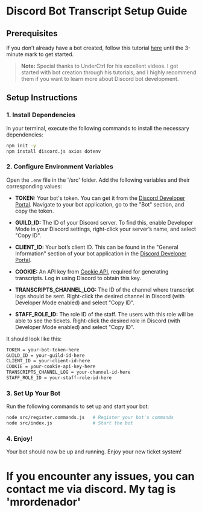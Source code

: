 
# Discord Bot Transcript Setup Guide

## Prerequisites

If you don’t already have a bot created, follow this tutorial [here](https://youtu.be/KZ3tIGHU314?si=X7Dc89UBRuNl1Gkk) until the 3-minute mark to get started. 

> **Note:** Special thanks to UnderCtrl for his excellent videos. I got started with bot creation through his tutorials, and I highly recommend them if you want to learn more about Discord bot development.

## Setup Instructions

### 1. Install Dependencies

In your terminal, execute the following commands to install the necessary dependencies:

```bash
npm init -y
npm install discord.js axios dotenv
```

### 2. Configure Environment Variables

Open the `.env` file in the '/src' folder. Add the following variables and their corresponding values:

- **TOKEN:** Your bot's token. You can get it from the [Discord Developer Portal](https://discord.com/developers/applications). Navigate to your bot application, go to the "Bot" section, and copy the token.
  
- **GUILD_ID:** The ID of your Discord server. To find this, enable Developer Mode in your Discord settings, right-click your server’s name, and select "Copy ID".
  
- **CLIENT_ID:** Your bot’s client ID. This can be found in the "General Information" section of your bot application in the [Discord Developer Portal](https://discord.com/developers/applications).
  
- **COOKIE:** An API key from [Cookie API](https://www.cookie-api.com/dashboard), required for generating transcripts. Log in using Discord to obtain this key.
  
- **TRANSCRIPTS_CHANNEL_LOG:** The ID of the channel where transcript logs should be sent. Right-click the desired channel in Discord (with Developer Mode enabled) and select "Copy ID".
  
- **STAFF_ROLE_ID:** The role ID of the staff. The users with this role will be able to see the tickets. Right-click the desired role in Discord (with Developer Mode enabled) and select "Copy ID".


It should look like this:

```bash
TOKEN = your-bot-token-here
GUILD_ID = your-guild-id-here
CLIENT_ID = your-client-id-here
COOKIE = your-cookie-api-key-here
TRANSCRIPTS_CHANNEL_LOG = your-channel-id-here
STAFF_ROLE_ID = your-staff-role-id-here
```

### 3. Set Up Your Bot

Run the following commands to set up and start your bot:

```bash
node src/register.commands.js   # Register your bot's commands
node src/index.js               # Start the bot
```

### 4. Enjoy!

Your bot should now be up and running. Enjoy your new ticket system!

# If you encounter any issues, you can contact me via discord. My tag is 'mrordenador'


